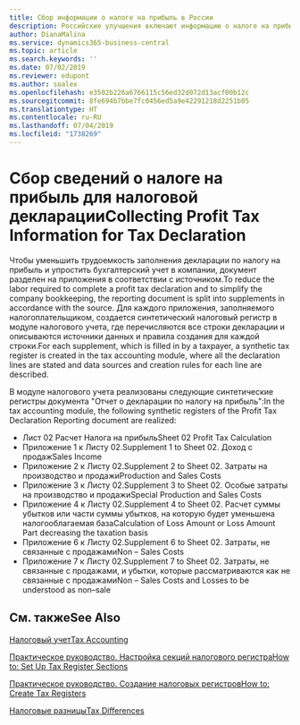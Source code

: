 ```yaml
---
title: Сбор информации о налоге на прибыль в России
description: Российские улучшения включают информацию о налоге на прибыль для налоговых деклараций.
author: DianaMalina
ms.service: dynamics365-business-central
ms.topic: article
ms.search.keywords: ''
ms.date: 07/02/2019
ms.reviewer: edupont
ms.author: soalex
ms.openlocfilehash: e3502b226a6766115c56ed32d072d13acf00b12c
ms.sourcegitcommit: 8fe694b7bbe7fc0456ed5a9e42291218d2251b05
ms.translationtype: HT
ms.contentlocale: ru-RU
ms.lasthandoff: 07/04/2019
ms.locfileid: "1738269"
---
```

# <a name="collecting-profit-tax-information-for-tax-declaration"></a><span data-ttu-id="953c5-103">Сбор сведений о налоге на прибыль для налоговой декларации</span><span class="sxs-lookup"><span data-stu-id="953c5-103">Collecting Profit Tax Information for Tax Declaration</span></span>

<span data-ttu-id="953c5-104">Чтобы уменьшить трудоемкость заполнения декларации по налогу на прибыль и упростить бухгалтерский учет в компании, документ разделен на приложения в соответствии с источником.</span><span class="sxs-lookup"><span data-stu-id="953c5-104">To reduce the labor required to complete a profit tax declaration and to simplify the company bookkeeping, the reporting document is split into supplements in accordance with the source.</span></span> <span data-ttu-id="953c5-105">Для каждого приложения, заполняемого налогоплательщиком, создается синтетический налоговый регистр в модуле налогового учета, где перечисляются все строки декларации и описываются источники данных и правила создания для каждой строки.</span><span class="sxs-lookup"><span data-stu-id="953c5-105">For each supplement, which is filled in by a taxpayer, a synthetic tax register is created in the tax accounting module, where all the declaration lines are stated and data sources and creation rules for each line are described.</span></span> 

<span data-ttu-id="953c5-106">В модуле налогового учета реализованы следующие синтетические регистры документа "Отчет о декларации по налогу на прибыль":</span><span class="sxs-lookup"><span data-stu-id="953c5-106">In the tax accounting module, the following synthetic registers of the Profit Tax Declaration Reporting document are realized:</span></span> 

- <span data-ttu-id="953c5-107">Лист 02 Расчет Налога на прибыль</span><span class="sxs-lookup"><span data-stu-id="953c5-107">Sheet 02 Profit Tax Calculation</span></span>
- <span data-ttu-id="953c5-108">Приложение 1 к Листу 02.</span><span class="sxs-lookup"><span data-stu-id="953c5-108">Supplement 1 to Sheet 02.</span></span> <span data-ttu-id="953c5-109">Доход с продаж</span><span class="sxs-lookup"><span data-stu-id="953c5-109">Sales Income</span></span>
- <span data-ttu-id="953c5-110">Приложение 2 к Листу 02.</span><span class="sxs-lookup"><span data-stu-id="953c5-110">Supplement 2 to Sheet 02.</span></span> <span data-ttu-id="953c5-111">Затраты на производство и продажи</span><span class="sxs-lookup"><span data-stu-id="953c5-111">Production and Sales Costs</span></span>
- <span data-ttu-id="953c5-112">Приложение 3 к Листу 02.</span><span class="sxs-lookup"><span data-stu-id="953c5-112">Supplement 3 to Sheet 02.</span></span> <span data-ttu-id="953c5-113">Особые затраты на производство и продажи</span><span class="sxs-lookup"><span data-stu-id="953c5-113">Special Production and Sales Costs</span></span>
- <span data-ttu-id="953c5-114">Приложение 4 к Листу 02.</span><span class="sxs-lookup"><span data-stu-id="953c5-114">Supplement 4 to Sheet 02.</span></span> <span data-ttu-id="953c5-115">Расчет суммы убытков или части суммы убытков, на которую будет уменьшена налогооблагаемая база</span><span class="sxs-lookup"><span data-stu-id="953c5-115">Calculation of Loss Amount or Loss Amount Part decreasing the taxation basis</span></span>
- <span data-ttu-id="953c5-116">Приложение 6 к Листу 02.</span><span class="sxs-lookup"><span data-stu-id="953c5-116">Supplement 6 to Sheet 02.</span></span> <span data-ttu-id="953c5-117">Затраты, не связанные с продажами</span><span class="sxs-lookup"><span data-stu-id="953c5-117">Non – Sales Costs</span></span>
- <span data-ttu-id="953c5-118">Приложение 7 к Листу 02.</span><span class="sxs-lookup"><span data-stu-id="953c5-118">Supplement 7 to Sheet 02.</span></span> <span data-ttu-id="953c5-119">Затраты, не связанные с продажами, и убытки, которые рассматриваются как не связанные с продажами</span><span class="sxs-lookup"><span data-stu-id="953c5-119">Non – Sales Costs and Losses to be understood as non–sale</span></span>

 

## <a name="see-also"></a><span data-ttu-id="953c5-120">См. также</span><span class="sxs-lookup"><span data-stu-id="953c5-120">See Also</span></span> 

[<span data-ttu-id="953c5-121">Налоговый учет</span><span class="sxs-lookup"><span data-stu-id="953c5-121">Tax Accounting</span></span>](Tax-Accounting.md)

[<span data-ttu-id="953c5-122">Практическое руководство. Настройка секций налогового регистра</span><span class="sxs-lookup"><span data-stu-id="953c5-122">How to: Set Up Tax Register Sections</span></span>](How-to-Set-Up-Tax-Register-Sections.md)

 [<span data-ttu-id="953c5-123">Практическое руководство. Создание налоговых регистров</span><span class="sxs-lookup"><span data-stu-id="953c5-123">How to: Create Tax Registers</span></span>](How-to-Create-Tax-Registers.md)

[<span data-ttu-id="953c5-124">Налоговые разницы</span><span class="sxs-lookup"><span data-stu-id="953c5-124">Tax Differences</span></span>](Tax-Differences.md)